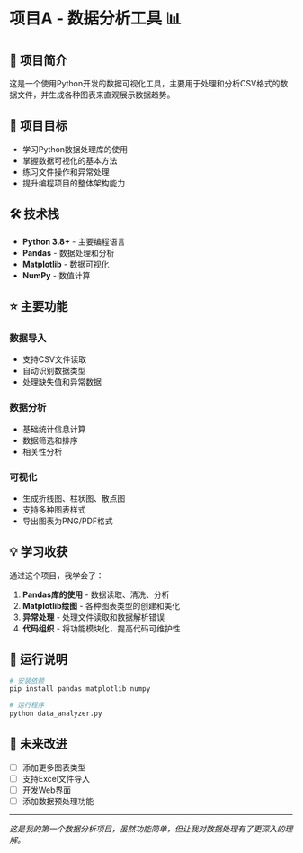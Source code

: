 # 项目A - 数据分析工具 📊

## 📝 项目简介

这是一个使用Python开发的数据可视化工具，主要用于处理和分析CSV格式的数据文件，并生成各种图表来直观展示数据趋势。

## 🎯 项目目标

- 学习Python数据处理库的使用
- 掌握数据可视化的基本方法
- 练习文件操作和异常处理
- 提升编程项目的整体架构能力

## 🛠️ 技术栈

- **Python 3.8+** - 主要编程语言
- **Pandas** - 数据处理和分析
- **Matplotlib** - 数据可视化
- **NumPy** - 数值计算

## ⭐ 主要功能

### 数据导入
- 支持CSV文件读取
- 自动识别数据类型
- 处理缺失值和异常数据

### 数据分析
- 基础统计信息计算
- 数据筛选和排序
- 相关性分析

### 可视化
- 生成折线图、柱状图、散点图
- 支持多种图表样式
- 导出图表为PNG/PDF格式

## 💡 学习收获

通过这个项目，我学会了：

1. **Pandas库的使用** - 数据读取、清洗、分析
2. **Matplotlib绘图** - 各种图表类型的创建和美化
3. **异常处理** - 处理文件读取和数据解析错误
4. **代码组织** - 将功能模块化，提高代码可维护性

## 🔧 运行说明

```bash
# 安装依赖
pip install pandas matplotlib numpy

# 运行程序
python data_analyzer.py
```

## 🚀 未来改进

- [ ] 添加更多图表类型
- [ ] 支持Excel文件导入
- [ ] 开发Web界面
- [ ] 添加数据预处理功能

---

*这是我的第一个数据分析项目，虽然功能简单，但让我对数据处理有了更深入的理解。*
